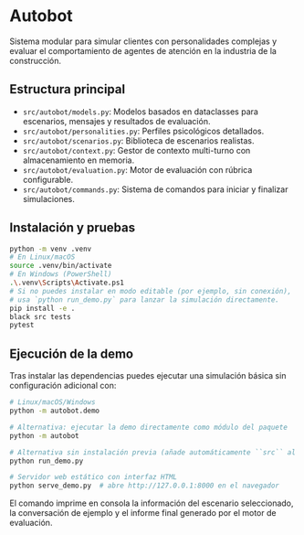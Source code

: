 # Autobot

Sistema modular para simular clientes con personalidades complejas y evaluar el
comportamiento de agentes de atención en la industria de la construcción.

## Estructura principal

- `src/autobot/models.py`: Modelos basados en dataclasses para escenarios, mensajes y
  resultados de evaluación.
- `src/autobot/personalities.py`: Perfiles psicológicos detallados.
- `src/autobot/scenarios.py`: Biblioteca de escenarios realistas.
- `src/autobot/context.py`: Gestor de contexto multi-turno con almacenamiento en
  memoria.
- `src/autobot/evaluation.py`: Motor de evaluación con rúbrica configurable.
- `src/autobot/commands.py`: Sistema de comandos para iniciar y finalizar
  simulaciones.

## Instalación y pruebas

```bash
python -m venv .venv
# En Linux/macOS
source .venv/bin/activate
# En Windows (PowerShell)
.\.venv\Scripts\Activate.ps1
# Si no puedes instalar en modo editable (por ejemplo, sin conexión),
# usa `python run_demo.py` para lanzar la simulación directamente.
pip install -e .
black src tests
pytest
```

## Ejecución de la demo

Tras instalar las dependencias puedes ejecutar una simulación básica sin
configuración adicional con:

```bash
# Linux/macOS/Windows
python -m autobot.demo

# Alternativa: ejecutar la demo directamente como módulo del paquete
python -m autobot

# Alternativa sin instalación previa (añade automáticamente ``src`` al PYTHONPATH)
python run_demo.py

# Servidor web estático con interfaz HTML
python serve_demo.py  # abre http://127.0.0.1:8000 en el navegador
```

El comando imprime en consola la información del escenario seleccionado, la
conversación de ejemplo y el informe final generado por el motor de evaluación.

